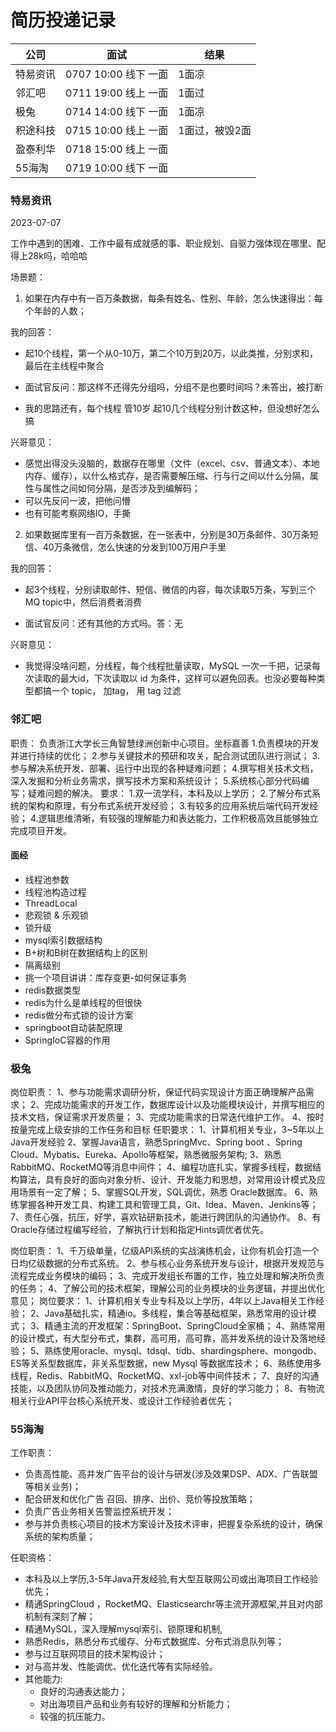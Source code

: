 # 简历投递记录

| 公司     | 面试                 | 结果           |
| -------- | -------------------- | -------------- |
| 特易资讯 | 0707 10:00 线下 一面 | 1面凉          |
| 邻汇吧   | 0711 19:00 线上 一面 | 1面过          |
| 极兔     | 0714 14:00 线下 一面 | 1面凉          |
| 积途科技 | 0715 10:00 线上 一面 | 1面过，被毁2面 |
| 盈泰利华 | 0718 15:00 线上 一面 |                |
| 55海淘   | 0719 10:00 线下 一面 |                |



### 特易资讯

2023-07-07

工作中遇到的困难、工作中最有成就感的事、职业规划、自驱力强体现在哪里、配得上28k吗，哈哈哈

场景题：

1. 如果在内存中有一百万条数据，每条有姓名、性别、年龄，怎么快速得出：每个年龄的人数；

我的回答：

- 起10个线程，第一个从0-10万，第二个10万到20万，以此类推，分别求和，最后在主线程中聚合

- 面试官反问：那这样不还得先分组吗，分组不是也要时间吗？未答出，被打断

- 我的思路还有，每个线程 管10岁 起10几个线程分别计数这种，但没想好怎么搞

兴哥意见：

- 感觉出得没头没脑的，数据存在哪里（文件（excel、csv、普通文本）、本地内存、缓存），以什么格式存，是否需要解压缩、行与行之间以什么分隔，属性与属性之间如何分隔，是否涉及到编解码；
- 可以先反问一波，把他问懵
- 也有可能考察网络IO，手撕

2. 如果数据库里有一百万条数据，在一张表中，分别是30万条邮件、30万条短信、40万条微信，怎么快速的分发到100万用户手里

我的回答：

- 起3个线程，分别读取邮件、短信、微信的内容，每次读取5万条，写到三个MQ topic中，然后消费者消费

- 面试官反问：还有其他的方式吗。答：无

兴哥意见：

- 我觉得没啥问题，分线程，每个线程批量读取，MySQL 一次一千把，记录每次读取的最大id，下次读取以 id 为条件，这样可以避免回表。也没必要每种类型都搞一个 topic， 加tag， 用 tag 过滤



### 邻汇吧

职责：
负责浙江大学长三角智慧绿洲创新中心项目。坐标嘉善
1.负责模块的开发并进行持续的优化；
2.参与关键技术的预研和攻关，配合测试团队进行测试；
3.参与解决系统开发、部署、运行中出现的各种疑难问题；
4.撰写相关技术文档，深入发掘和分析业务需求，撰写技术方案和系统设计；
5.系统核心部分代码编写；疑难问题的解决。
要求：
1.双一流学科，本科及以上学历；
2.了解分布式系统的架构和原理，有分布式系统开发经验；
3.有较多的应用系统后端代码开发经验；
4.逻辑思维清晰，有较强的理解能力和表达能力，工作积极高效且能够独立完成项目开发。

#### 面经

- 线程池参数
- 线程池构造过程
- ThreadLocal
- 悲观锁 & 乐观锁
- 锁升级
- mysql索引数据结构
- B+树和B树在数据结构上的区别
- 隔离级别
- 挑一个项目讲讲：库存变更-如何保证事务
- redis数据类型
- redis为什么是单线程的但很快
- redis做分布式锁的设计方案
- springboot自动装配原理
- SpringIoC容器的作用





### 极兔

岗位职责：
1、参与功能需求调研分析，保证代码实现设计方面正确理解产品需求；
2、完成功能需求的开发工作，数据库设计以及功能模块设计，并撰写相应的技术文档，保证需求开发质量；
3、完成功能需求的日常迭代维护工作。
4、按时按量完成上级安排的工作任务和目标
任职要求：
1、计算机相关专业，3~5年以上Java开发经验
2、掌握Java语言，熟悉SpringMvc、Spring boot 、Spring Cloud、Mybatis、Eureka、Apollo等框架，熟悉微服务架构;
3、熟悉RabbitMQ、RocketMQ等消息中间件；
4、编程功底扎实，掌握多线程，数据结构算法，具有良好的面向对象分析、设计、开发能力和思想，对常用设计模式及应用场景有一定了解； 
5、掌握SQL开发，SQL调优，熟悉 Oracle数据库。
6、熟练掌握各种开发工具、构建工具和管理工具，Git、Idea、Maven、Jenkins等； 
7、责任心强，抗压，好学，喜欢钻研新技术，能进行跨团队的沟通协作。
8、有Oracle存储过程编写经验，了解执行计划和指定Hints调优者优先。

岗位职责：
1、千万级单量，亿级API系统的实战演练机会，让你有机会打造一个日均亿级数据的分布式系统。
2、参与核心业务系统开发与设计，根据开发规范与流程完成业务模块的编码；
3、完成开发组长布置的工作，独立处理和解决所负责的任务；
4、了解公司的技术框架，理解公司的业务模块的业务逻辑，并提出优化意见；
岗位要求：
1、计算机相关专业专科及以上学历，4年以上Java相关工作经验；
2、Java基础扎实，精通io。多线程，集合等基础框架，熟悉常用的设计模式；
3、精通主流的开发框架：SpringBoot、SpringCloud全家桶；
4、熟练常用的设计模式，有大型分布式，集群，高可用，高可靠，高并发系统的设计及落地经验；
5、熟练使用oracle、mysql、tdsql、tidb、shardingsphere、mongodb、ES等关系型数据库，非关系型数据，new Mysql 等数据库技术；
6、熟练使用多线程，Redis、RabbitMQ、RocketMQ、xxl-job等中间件技术；
7、良好的沟通技能，以及团队协同及推动能力，对技术充满激情，良好的学习能力；
8、有物流相关行业API平台核心系统开发、或设计工作经验者优先；





### 55海淘

工作职责：

- 负责高性能、高并发广告平台的设计与研发(涉及效果DSP、ADX、广告联盟等相关业务)；
- 配合研发和优化广告 召回、排序、出价、竞价等投放策略；
- 负责广告业务相关告警监控系统开发；
- 参与并负责核心项目的技术方案设计及技术评审，把握复杂系统的设计，确保系统的架构质量；

任职资格：

- 本科及以上学历,3-5年Java开发经验,有大型互联网公司或出海项目工作经验优先；
- 精通SpringCloud ，RocketMQ、Elasticsearchr等主流开源框架,并且对内部机制有深刻了解；
- 精通MySQL，深入理解mysql索引、锁原理和机制,
- 熟悉Redis，熟悉分布式缓存、分布式数据库、分布式消息队列等；
- 参与过互联网项目的技术架构设计；
- 对与高并发、性能调优、优化迭代等有实际经验。
- 其他能力:
  - 良好的沟通表达能力；
  - 对出海项目产品和业务有较好的理解和分析能力；
  - 较强的抗压能力。



